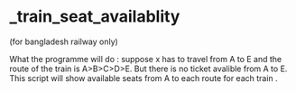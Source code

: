 # _train_seat_availablity
(for bangladesh railway only)

What the programme will do :
suppose x has to travel from A to E and the route of the train is A>B>C>D>E. But there is no ticket avalible from A to E. This script will show available seats from A to each route for each train .
